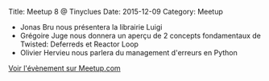 Title: Meetup 8 @ Tinyclues
Date: 2015-12-09
Category: Meetup

- Jonas Bru nous présentera la librairie Luigi
- Grégoire Juge nous donnera un aperçu de 2 concepts fondamentaux de Twisted: Deferreds et Reactor Loop
- Olivier Hervieu nous parlera du management d'erreurs en Python

[Voir l'évènement sur Meetup.com](https://www.meetup.com/Paris-py-Python-Django-friends/events/227031521/)

